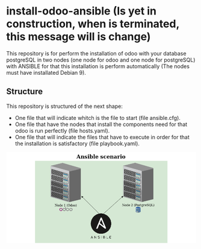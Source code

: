 # install-odoo-ansible (Is yet in construction, when is terminated, this message will is change)
This repository is for perform the installation of odoo with your database postgreSQL in two nodes (one node for odoo and one node for postgreSQL) with ANSIBLE for that this installation is perform automatically (The nodes must have installated Debian 9).


## Structure
This repository is structured of the next shape:
* One file that will indicate whitch is the file to start (file ansible.cfg).
* One file that have the nodes that install the components need for that odoo is run perfectly (file hosts.yaml).
* One file that will indicate the files that have to execute in order for that the installation is satisfactory (file playbook.yaml).

![Alt Text](/image/ansible_scenario.png)